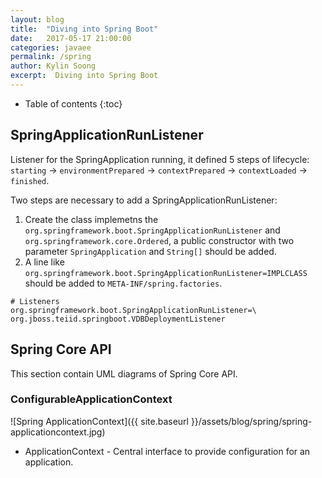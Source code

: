 ```yaml
---
layout: blog
title:  "Diving into Spring Boot"
date:   2017-05-17 21:00:00
categories: javaee
permalink: /spring
author: Kylin Soong
excerpt:  Diving into Spring Boot
---
```


* Table of contents
{:toc}

## SpringApplicationRunListener

Listener for the SpringApplication running, it defined 5 steps of lifecycle: `starting` -> `environmentPrepared` -> `contextPrepared` -> `contextLoaded` -> `finished`.

Two steps are necessary to add a SpringApplicationRunListener:

1. Create the class implemetns the `org.springframework.boot.SpringApplicationRunListener` and `org.springframework.core.Ordered`, a public constructor with two parameter `SpringApplication` and `String[]` should be added.
2. A line like `org.springframework.boot.SpringApplicationRunListener=IMPLCLASS` should be added to `META-INF/spring.factories`.

~~~
# Listeners
org.springframework.boot.SpringApplicationRunListener=\
org.jboss.teiid.springboot.VDBDeploymentListener
~~~


## Spring Core API

This section contain UML diagrams of Spring Core API.

### ConfigurableApplicationContext

![Spring ApplicationContext]({{ site.baseurl }}/assets/blog/spring/spring-applicationcontext.jpg)

* ApplicationContext -  Central interface to provide configuration for an application.

